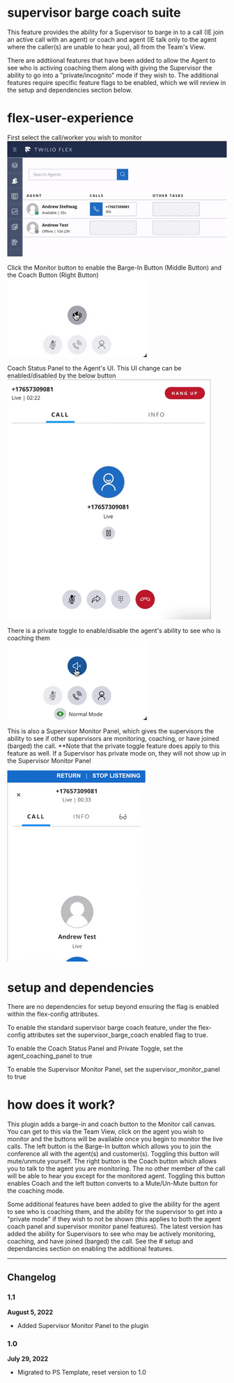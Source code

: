 

# supervisor barge coach suite

This feature provides the ability for a Supervisor to barge in to a call (IE join an active call with an agent) or coach and agent (IE talk only to the agent where the caller(s) are unable to hear you), all from the Team's View.

There are addtiional features that have been added to allow the Agent to see who is activing coaching them along with giving the Supervisor the ability to go into a "private/incognito" mode if they wish to.  The additional features require specific feature flags to be enabled, which we will review in the setup and dependencies section below.

# flex-user-experience

First select the call/worker you wish to monitor  
![Plugin Demo](screenshots/Supervisor-Barge-Coach-Plugin-1.gif)

Click the Monitor button to enable the Barge-In Button (Middle Button) and the Coach Button (Right Button)  
![Plugin Demo](screenshots/Supervisor-Barge-Coach-Plugin-2.gif)

Coach Status Panel to the Agent's UI.  This UI change can be enabled/disabled by the below button 
![Plugin Demo](screenshots/Supervisor-Barge-Coach-Plugin-3.gif)

There is a private toggle to enable/disable the agent's ability to see who is coaching them  
![Plugin Demo](screenshots/Supervisor-Barge-Coach-Plugin-4.gif)

This is also a Supervisor Monitor Panel, which gives the supervisors the ability to see if other supervisors are monitoring, coaching, or have joined (barged) the call.  **Note that the private toggle feature does apply to this feature as well.  If a Supervisor has private mode on, they will not show up in the Supervisor Monitor Panel    

![Plugin Demo](screenshots/Supervisor-Barge-Coach-Plugin-5.gif)


# setup and dependencies

There are no dependencies for setup beyond ensuring the flag is enabled within the flex-config attributes.

To enable the standard supervisor barge coach feature, under the flex-config attributes set the supervisor_barge_coach enabled flag to true.

To enable the Coach Status Panel and Private Toggle, set the agent_coaching_panel to true

To enable the Supervisor Monitor Panel, set the supervisor_monitor_panel to true

# how does it work?

This plugin adds a barge-in and coach button to the Monitor call canvas.  You can get to this via the Team View, click on the agent you wish to monitor and the buttons will be available once you begin to monitor the live calls.  The left button is the Barge-In button which allows you to join the conference all with the agent(s) and customer(s).  Toggling this button will mute/unmute yourself.  The right button is the Coach button which allows you to talk to the agent you are monitoring.  The no other member of the call will be able to hear you except for the monitored agent.  Toggling this button enables Coach and the left button converts to a Mute/Un-Mute button for the coaching mode.

Some additional features have been added to give the ability for the agent to see who is coaching them, and the ability for the supervisor to get into a "private mode" if they wish to not be shown (this applies to both the agent coach panel and supervisor monitor panel features).  The latest version has added the ability for Supervisors to see who may be actively monitoring, coaching, and have joined (barged) the call.  See the # setup and dependancies section on enabling the additional features.

---

## Changelog

### 1.1

**August 5, 2022**

- Added Supervisor Monitor Panel to the plugin

### 1.0

**July 29, 2022**

- Migrated to PS Template, reset version to 1.0